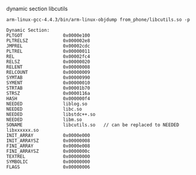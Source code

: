 dynamic section libcutils

    arm-linux-gcc-4.4.3/bin/arm-linux-objdump from_phone/libcutils.so -p
    
    Dynamic Section:
    PLTGOT               0x0000e100
    PLTRELSZ             0x000002e8
    JMPREL               0x00002cdc
    PLTREL               0x00000011
    REL                  0x00002fc4
    RELSZ                0x00000020
    RELENT               0x00000008
    RELCOUNT             0x00000009
    SYMTAB               0x00000990
    SYMENT               0x00000010
    STRTAB               0x00001b70
    STRSZ                0x0000116a
    HASH                 0x000000f4
    NEEDED               liblog.so
    NEEDED               libc.so
    NEEDED               libstdc++.so
    NEEDED               libm.so
    SONAME               libcutils.so   // can be replaced to NEEDED libxxxxxx.so 
    INIT_ARRAY           0x0000e000
    INIT_ARRAYSZ         0x00000008
    FINI_ARRAY           0x0000e008
    FINI_ARRAYSZ         0x0000000c
    TEXTREL              0x00000000
    SYMBOLIC             0x00000000
    FLAGS                0x00000006
    
  
    


    


